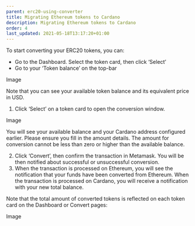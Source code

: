 ```yaml
---
parent: erc20-using-converter
title: Migrating Ethereum tokens to Cardano
description: Migrating Ethereum tokens to Cardano
order: 4
last_updated: 2021-05-18T13:17:20+01:00
---
```


To start converting your ERC20 tokens, you can:

+ Go to the Dashboard. Select the token card, then click ‘Select’ 
+ Go to your ‘Token balance’ on the top-bar 

Image

Note that you can see your available token balance and its equivalent price in USD.

1. Click ‘Select’ on a token card to open the conversion window. 	

Image

You will see your available balance and your Cardano address configured earlier. Please ensure you fill in the amount details. The amount for conversion cannot be less than zero or higher than the available balance. 

2. Click ‘Convert’, then confirm the transaction in Metamask. You will be then notified about successful or unsuccessful conversion.
3. When the transaction is processed on Ethereum, you will see the notification that your funds have been converted from Ethereum. When the transaction is processed on Cardano, you will receive a notification with your new total balance.

Note that the total amount of converted tokens is reflected on each token card on the Dashboard or Convert pages:

Image
